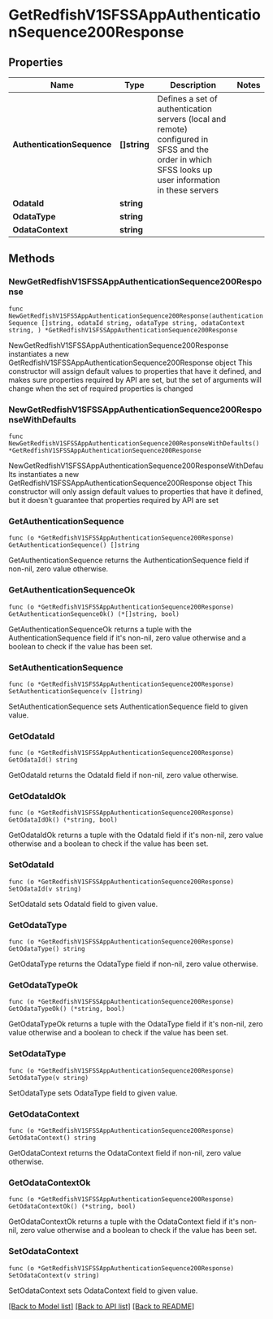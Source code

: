 # GetRedfishV1SFSSAppAuthenticationSequence200Response

## Properties

Name | Type | Description | Notes
------------ | ------------- | ------------- | -------------
**AuthenticationSequence** | **[]string** | Defines a set of authentication servers (local and remote) configured in SFSS and the order in which SFSS looks up user information in these servers | 
**OdataId** | **string** |  | 
**OdataType** | **string** |  | 
**OdataContext** | **string** |  | 

## Methods

### NewGetRedfishV1SFSSAppAuthenticationSequence200Response

`func NewGetRedfishV1SFSSAppAuthenticationSequence200Response(authenticationSequence []string, odataId string, odataType string, odataContext string, ) *GetRedfishV1SFSSAppAuthenticationSequence200Response`

NewGetRedfishV1SFSSAppAuthenticationSequence200Response instantiates a new GetRedfishV1SFSSAppAuthenticationSequence200Response object
This constructor will assign default values to properties that have it defined,
and makes sure properties required by API are set, but the set of arguments
will change when the set of required properties is changed

### NewGetRedfishV1SFSSAppAuthenticationSequence200ResponseWithDefaults

`func NewGetRedfishV1SFSSAppAuthenticationSequence200ResponseWithDefaults() *GetRedfishV1SFSSAppAuthenticationSequence200Response`

NewGetRedfishV1SFSSAppAuthenticationSequence200ResponseWithDefaults instantiates a new GetRedfishV1SFSSAppAuthenticationSequence200Response object
This constructor will only assign default values to properties that have it defined,
but it doesn't guarantee that properties required by API are set

### GetAuthenticationSequence

`func (o *GetRedfishV1SFSSAppAuthenticationSequence200Response) GetAuthenticationSequence() []string`

GetAuthenticationSequence returns the AuthenticationSequence field if non-nil, zero value otherwise.

### GetAuthenticationSequenceOk

`func (o *GetRedfishV1SFSSAppAuthenticationSequence200Response) GetAuthenticationSequenceOk() (*[]string, bool)`

GetAuthenticationSequenceOk returns a tuple with the AuthenticationSequence field if it's non-nil, zero value otherwise
and a boolean to check if the value has been set.

### SetAuthenticationSequence

`func (o *GetRedfishV1SFSSAppAuthenticationSequence200Response) SetAuthenticationSequence(v []string)`

SetAuthenticationSequence sets AuthenticationSequence field to given value.


### GetOdataId

`func (o *GetRedfishV1SFSSAppAuthenticationSequence200Response) GetOdataId() string`

GetOdataId returns the OdataId field if non-nil, zero value otherwise.

### GetOdataIdOk

`func (o *GetRedfishV1SFSSAppAuthenticationSequence200Response) GetOdataIdOk() (*string, bool)`

GetOdataIdOk returns a tuple with the OdataId field if it's non-nil, zero value otherwise
and a boolean to check if the value has been set.

### SetOdataId

`func (o *GetRedfishV1SFSSAppAuthenticationSequence200Response) SetOdataId(v string)`

SetOdataId sets OdataId field to given value.


### GetOdataType

`func (o *GetRedfishV1SFSSAppAuthenticationSequence200Response) GetOdataType() string`

GetOdataType returns the OdataType field if non-nil, zero value otherwise.

### GetOdataTypeOk

`func (o *GetRedfishV1SFSSAppAuthenticationSequence200Response) GetOdataTypeOk() (*string, bool)`

GetOdataTypeOk returns a tuple with the OdataType field if it's non-nil, zero value otherwise
and a boolean to check if the value has been set.

### SetOdataType

`func (o *GetRedfishV1SFSSAppAuthenticationSequence200Response) SetOdataType(v string)`

SetOdataType sets OdataType field to given value.


### GetOdataContext

`func (o *GetRedfishV1SFSSAppAuthenticationSequence200Response) GetOdataContext() string`

GetOdataContext returns the OdataContext field if non-nil, zero value otherwise.

### GetOdataContextOk

`func (o *GetRedfishV1SFSSAppAuthenticationSequence200Response) GetOdataContextOk() (*string, bool)`

GetOdataContextOk returns a tuple with the OdataContext field if it's non-nil, zero value otherwise
and a boolean to check if the value has been set.

### SetOdataContext

`func (o *GetRedfishV1SFSSAppAuthenticationSequence200Response) SetOdataContext(v string)`

SetOdataContext sets OdataContext field to given value.



[[Back to Model list]](../README.md#documentation-for-models) [[Back to API list]](../README.md#documentation-for-api-endpoints) [[Back to README]](../README.md)


